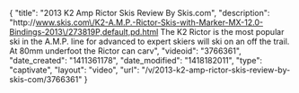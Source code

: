 {
    "title": "2013 K2 Amp Rictor Skis Review By Skis.com",
    "description": "http:\/\/www.skis.com\/K2-A.M.P.-Rictor-Skis-with-Marker-MX-12.0-Bindings-2013\/273819P,default,pd.html  The K2 Rictor is the most popular ski in the A.M.P. line for advanced to expert skiers will ski on an off the trail. At 80mm underfoot the Rictor can carv",
    "videoid": "3766361",
    "date_created": "1411361178",
    "date_modified": "1418182011",
    "type": "captivate",
    "layout": "video",
    "url": "\/v\/2013-k2-amp-rictor-skis-review-by-skis-com\/3766361"
}